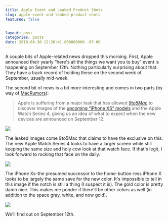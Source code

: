 ```yaml
---
title: Apple Event and Leaked Product Shots
slug: apple-event-and-leaked-product-shots
featured: false


layout: post
categories: posts
date: 2018-08-30 12:26:41.000000000 -07:00
---
```


A couple bits of Apple-related news dropped this morning. First, Apple announced their yearly “here's all the things we want you to buy” event is happening on September 12th. Nothing particularly surprising about that. They have a track record of holding these on the second week of September, usually mid-week.

The second bit of news is a bit more interesting and comes in two parts (by way of [MacRumors](https://www.macrumors.com/2018/08/30/apple-watch-series-4-leak/)):

> Apple is suffering from a major leak that has allowed _[9to5Mac](https://9to5mac.com/2018/08/30/exclusive-apple-watch-series-4/)_ to discover images of the [upcoming “iPhone XS” models](https://www.macrumors.com/2018/08/30/apple-leaks-2018-iphone-models/) and the Apple Watch Series 4, giving us an idea of what to expect when the new devices are announced on September 12.

![](/content/images/wp-content/uploads/2018/08/applewatchseries4.jpg)

The leaked images come 9to5Mac that claims to have the exclusive on this. The new Apple Watch Series 4 looks to have a larger screen while still keeping the same size and holy cow look at that watch face. If that's legit, I look forward to rocking that face on the daily.

![](/content/images/wp-content/uploads/2018/08/iphonexs.jpg)

The iPhone Xs–the presumed successor to the home-button-less iPhone X looks to be largely the same save for the new color. It's impossible to tell in this image if the notch is still a thing (I suspect it is). The gold color is pretty damn nice. This makes me ponder if there'll be other colors as well (in addition to the space gray, white, and now gold).

![](/content/images/wp-content/uploads/2018/08/apple-event-6c-1024x989.jpg)

We'll find out on September 12th.

